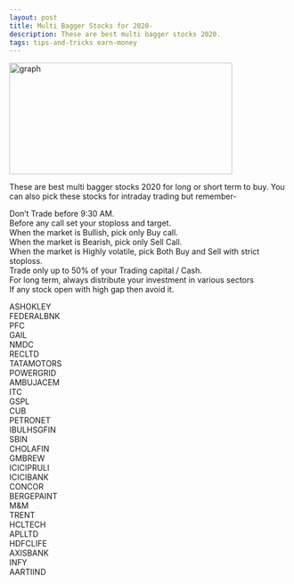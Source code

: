 ```yaml
---
layout: post
title: Multi Bagger Stocks for 2020-
description: These are best multi bagger stocks 2020.
tags: tips-and-tricks earn-money
---
```


<p><img src="https://images.pexels.com/photos/534216/pexels-photo-534216.jpeg?auto=compress&cs=tinysrgb&dpr=2&h=650&w=940" width="400" height="200" alt="graph"></p>

<p>These are best multi bagger stocks 2020 for long or short term to buy. You can also pick these stocks for intraday trading but remember-</p>
<p>Don&rsquo;t Trade before 9:30 AM.<br />Before any call set your stoploss and target.<br />When the market is Bullish, pick only Buy call.<br />When the market is Bearish, pick only Sell Call.<br />When the market is Highly volatile, pick Both Buy and Sell with strict stoploss.<br />Trade only up to 50% of your Trading capital / Cash.<br />For long term, always distribute your investment in various sectors<br />If any stock open with high gap then avoid it.</p>
<p>ASHOKLEY<br />FEDERALBNK<br />PFC<br />GAIL<br />NMDC<br />RECLTD<br />TATAMOTORS<br />POWERGRID<br />AMBUJACEM<br />ITC<br />GSPL<br />CUB<br />PETRONET<br />IBULHSGFIN<br />SBIN<br />CHOLAFIN<br />GMBREW<br />ICICIPRULI<br />ICICIBANK<br />CONCOR<br />BERGEPAINT<br />M&M<br />TRENT<br />HCLTECH<br />APLLTD<br />HDFCLIFE<br />AXISBANK<br />INFY<br />AARTIIND<br /></p>
